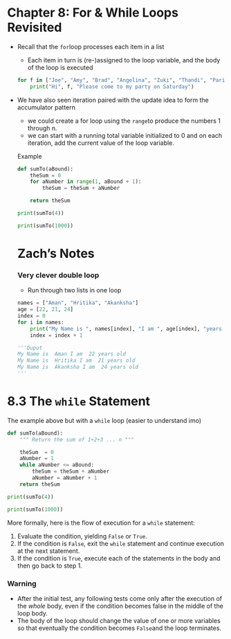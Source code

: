 # Chapter 8: For & While Loops Revisited

- Recall that the `for`loop processes each item in a list
    - Each item in turn is (re-)assigned to the loop variable, and the body of the loop is executed
    
    ```python
    for f in ["Joe", "Amy", "Brad", "Angelina", "Zuki", "Thandi", "Paris"]:
        print("Hi", f, "Please come to my party on Saturday")
    ```
    
- We have also seen iteration paired with the update idea to form the accumulator pattern
    - we could create a for loop using the `range`to produce the numbers 1 through n.
    - we can start with a running total variable initialized to 0 and on each iteration, add the current value of the loop variable.
    
    Example
    
    ```python
    def sumTo(aBound):
        theSum = 0
        for aNumber in range(1, aBound + 1):
            theSum = theSum + aNumber
    
        return theSum
    
    print(sumTo(4))
    
    print(sumTo(1000))
    ```
    
    # Zach’s Notes
    
    ### Very clever double loop
    
    - Run through two lists in one loop
    
    ```python
    names = ["Aman", "Hritika", "Akanksha"]
    age = [22, 21, 24]
    index = 0
    for i in names:
        print("My Name is ", names[index], "I am ", age[index], "years old")
        index = index + 1
    
    '''Ouput
    My Name is  Aman I am  22 years old
    My Name is  Hritika I am  21 years old
    My Name is  Akanksha I am  24 years old
    '''
    ```
    

# 8.3 The `while` Statement

The example above but with a `while` loop (easier to understand imo)

```python
def sumTo(aBound):
    """ Return the sum of 1+2+3 ... n """

    theSum  = 0
    aNumber = 1
    while aNumber <= aBound:
        theSum = theSum + aNumber
        aNumber = aNumber + 1
    return theSum

print(sumTo(4))

print(sumTo(1000))
```

More formally, here is the flow of execution for a `while` statement:

1. Evaluate the condition, yielding `False` or `True`.
2. If the condition is `False`, exit the `while` statement and continue
execution at the next statement.
3. If the condition is `True`, execute each of the statements in the body and
then go back to step 1.

### Warning

- After the initial test, any following tests come only after the execution of the *whole* body, even if the condition becomes false in the middle of the loop body.
- The body of the loop should change the value of one or more variables so that eventually the condition becomes `False`and the loop terminates.